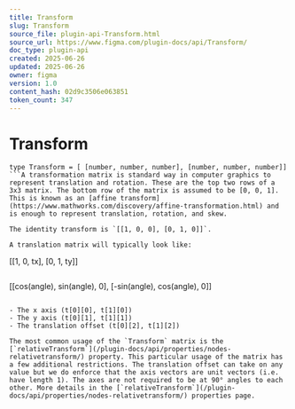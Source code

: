 ```yaml
---
title: Transform
slug: Transform
source_file: plugin-api-Transform.html
source_url: https://www.figma.com/plugin-docs/api/Transform/
doc_type: plugin-api
created: 2025-06-26
updated: 2025-06-26
owner: figma
version: 1.0
content_hash: 02d9c3506e063851
token_count: 347
---
```

# Transform

```
type Transform = [ [number, number, number], [number, number, number]]
```A transformation matrix is standard way in computer graphics to represent translation and rotation. These are the top two rows of a 3x3 matrix. The bottom row of the matrix is assumed to be [0, 0, 1]. This is known as an [affine transform](https://www.mathworks.com/discovery/affine-transformation.html) and is enough to represent translation, rotation, and skew.

The identity transform is `[[1, 0, 0], [0, 1, 0]]`.

A translation matrix will typically look like:

```
[[1, 0, tx], [0, 1, ty]]
```and a rotation matrix will typically look like:

```
[[cos(angle), sin(angle), 0], [-sin(angle), cos(angle), 0]]
```Another way to think about this transform is as three vectors:

- The x axis (t[0][0], t[1][0])
- The y axis (t[0][1], t[1][1])
- The translation offset (t[0][2], t[1][2])

The most common usage of the `Transform` matrix is the [`relativeTransform`](/plugin-docs/api/properties/nodes-relativetransform/) property. This particular usage of the matrix has a few additional restrictions. The translation offset can take on any value but we do enforce that the axis vectors are unit vectors (i.e. have length 1). The axes are not required to be at 90° angles to each other. More details in the [`relativeTransform`](/plugin-docs/api/properties/nodes-relativetransform/) properties page.